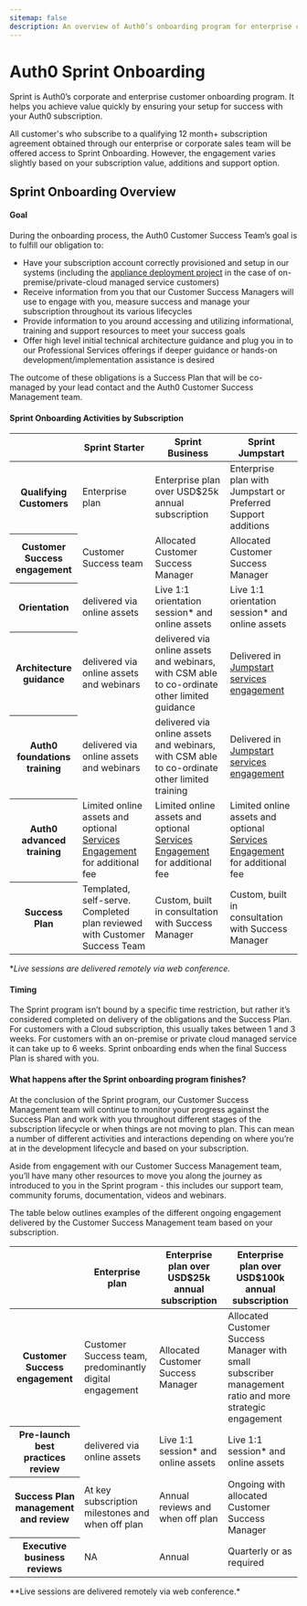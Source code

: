 ```yaml
---
sitemap: false
description: An overview of Auth0’s onboarding program for enterprise customers.
---
```


# Auth0 Sprint Onboarding

Sprint is Auth0’s corporate and enterprise customer onboarding program.  It helps you achieve value quickly by ensuring your setup for success with your Auth0 subscription.

All customer's who subscribe to a qualifying 12 month+ subscription agreement obtained through our enterprise or corporate sales team  will be offered access to Sprint Onboarding.  However, the engagement varies slightly based on your subscription value, additions and support option. 

## Sprint Onboarding Overview

#### Goal

During the onboarding process, the Auth0 Customer Success Team’s goal is to fulfill our obligation to:

* Have your subscription account correctly provisioned and setup in our systems (including the [appliance deployment project](/onboarding/appliance-sprint) in the case of on-premise/private-cloud managed service customers)
* Receive information from you that our Customer Success Managers will use to engage with you, measure success and manage your subscription throughout its various lifecycles
* Provide information to you around accessing and utilizing informational, training and support resources to meet your success goals
* Offer high level initial technical architecture guidance and plug you in to our Professional Services offerings if deeper guidance or hands-on development/implementation assistance is desired

The outcome of these obligations is a Success Plan that will be co-managed by your lead contact and the Auth0 Customer Success Management team.

#### Sprint Onboarding Activities by Subscription

<table class="table">
  <thead>
    <tr>
      <th></th>
      <th>Sprint Starter</th>
      <th>Sprint Business</th>
      <th>Sprint Jumpstart</th>
    </tr>
  </thead>
  <tbody>
      <tr>
      <th>Qualifying Customers</th>
      <td>Enterprise plan</td>
      <td>Enterprise plan over USD$25k annual subscription</td>
      <td>Enterprise plan with Jumpstart or Preferred Support additions</td>
    </tr>
    <tr>
      <th>Customer Success engagement</th>
      <td>Customer Success team</td>
      <td>Allocated Customer Success Manager</td>
      <td>Allocated Customer Success Manager</td>
    </tr>
    <tr>
      <th>Orientation</th>
      <td>delivered via online assets</td>
      <td>Live 1:1 orientation session* and online assets</td>
      <td>Live 1:1 orientation session* and online assets</td>
    </tr>
    <tr>
      <th>Architecture guidance</th>
      <td>delivered via online assets and webinars</td>
      <td>delivered via online assets and webinars, with CSM able to co-ordinate other limited guidance</td>
      <td>Delivered in <a href="/services/jumpstart">Jumpstart services engagement</a></td>
    </tr>
    <tr>
      <th>Auth0 foundations training</th>
      <td>delivered via online assets and webinars</td>
      <td>delivered via online assets and webinars, with CSM able to co-ordinate other limited training</td>
      <td>Delivered in <a href="/services/jumpstart">Jumpstart services engagement</a></td>
    </tr>
    <tr>
      <th>Auth0 advanced training</th>
      <td>Limited online assets and optional <a href="/services#educate">Services Engagement</a> for additional fee</td>
      <td>Limited online assets and optional <a href="/services#educate">Services Engagement</a> for additional fee</td>
      <td>Limited online assets and optional <a href="/services#educate">Services Engagement</a> for additional fee</td>
    </tr>
    <tr>
      <th>Success Plan</th>
      <td>Templated, self-serve. Completed plan reviewed with Customer Success Team</td>
      <td>Custom, built in consultation with Success Manager</td>
      <td>Custom, built in consultation with Success Manager</td>
    </tr>
  </tbody>
</table>

**Live sessions are delivered remotely via web conference.*

#### Timing

The Sprint program isn’t bound by a specific time restriction, but rather it’s considered completed on delivery of the obligations and the Success Plan.  For customers with a Cloud subscription, this usually takes between 1 and 3 weeks.  For customers with an on-premise or private cloud managed service it can take up to 6 weeks.  Sprint onboarding ends when the final Success Plan is shared with you.

#### What happens after the Sprint onboarding program finishes?

At the conclusion of the Sprint program, our Customer Success Management team will continue to monitor your progress against the Success Plan and work with you throughout different stages of the subscription lifecycle or when things are not moving to plan.  This can mean a number of different activities and interactions depending on where you’re at in the development lifecycle and based on your subscription.

Aside from engagement with our Customer Success Management team, you’ll have many other resources to move you along the journey as introduced to you in the Sprint program - this includes our support team, community forums, documentation, videos and webinars.

The table below outlines examples of the different ongoing engagement delivered by the Customer Success Management team based on your subscription.

<table class="table">
  <thead>
    <tr>
    <th></th>
      <th>Enterprise plan</th>
      <th>Enterprise plan over USD$25k annual subscription</th>
      <th>Enterprise plan over USD$100k annual subscription</th>
    </tr>
  </thead>
  <tbody>
      <tr>
      <th>Customer Success engagement</th>
      <td>Customer Success team, predominantly digital engagement</td>
      <td>Allocated Customer Success Manager</td>
      <td>Allocated Customer Success Manager with small subscriber management ratio and more strategic engagement</td>
    </tr>
    <tr>
      <th>Pre-launch best practices review</th>
      <td>delivered via online assets</td>
      <td>Live 1:1 session* and online assets</td>
      <td>Live 1:1 session* and online assets</td>
    </tr>
      <tr>
      <th>Success Plan management and review</th>
      <td>At key subscription milestones and when off plan</td>
      <td>Annual reviews and when off plan</td>
      <td>Ongoing with allocated Customer Success Manager</td>
    </tr>
    <tr>
      <th>Executive business reviews</th>
      <td>NA</td>
      <td>Annual</td>
      <td>Quarterly or as required</td>
    </tr>
  </tbody>
</table>
**Live sessions are delivered remotely via web conference.*
